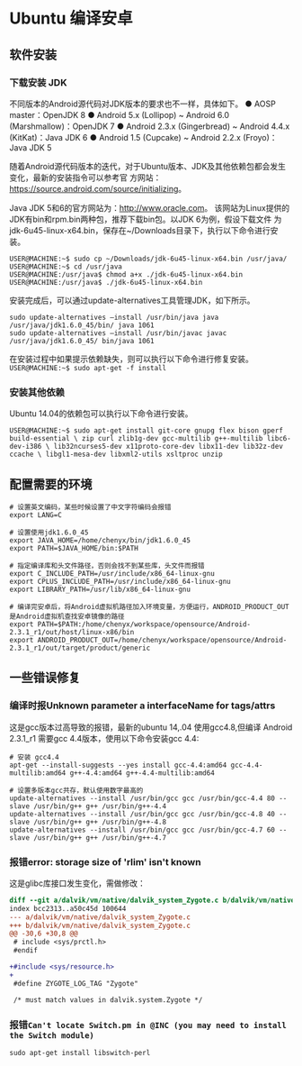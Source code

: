 # Ubuntu 编译安卓

## 软件安装

### 下载安装 JDK

不同版本的Android源代码对JDK版本的要求也不一样，具体如下。
    ● AOSP master：OpenJDK 8
    ● Android 5.x (Lollipop) ~ Android 6.0 (Marshmallow)：OpenJDK 7
    ● Android 2.3.x (Gingerbread) ~ Android 4.4.x (KitKat)：Java JDK 6
    ● Android 1.5 (Cupcake) ~ Android 2.2.x (Froyo)：Java JDK 5

随着Android源代码版本的迭代，对于Ubuntu版本、JDK及其他依赖包都会发生变化，最新的安装指令可以参考官 方网站：<https://source.android.com/source/initializing>。

Java JDK 5和6的官方网站为：<http://www.oracle.com>。 该网站为Linux提供的JDK有bin和rpm.bin两种包，推荐下载bin包。以JDK 6为例，假设下载文件 为jdk-6u45-linux-x64.bin，保存在~/Downloads目录下，执行以下命令进行安装。

```Shell
USER@MACHINE:~$ sudo cp ~/Downloads/jdk-6u45-linux-x64.bin /usr/java/ 
USER@MACHINE:~$ cd /usr/java 
USER@MACHINE:/usr/java$ chmod a+x ./jdk-6u45-linux-x64.bin 
USER@MACHINE:/usr/java$ ./jdk-6u45-linux-x64.bin 
```

安装完成后，可以通过update-alternatives工具管理JDK，如下所示。

```Shell
sudo update-alternatives –install /usr/bin/java java /usr/java/jdk1.6.0_45/bin/ java 1061 
sudo update-alternatives –install /usr/bin/javac javac /usr/java/jdk1.6.0_45/ bin/java 1061
```

在安装过程中如果提示依赖缺失，则可以执行以下命令进行修复安装。 `USER@MACHINE:~$ sudo apt-get -f install`

### 安装其他依赖

Ubuntu 14.04的依赖包可以执行以下命令进行安装。

`USER@MACHINE:~$ sudo apt-get install git-core gnupg flex bison gperf build-essential \ zip curl zlib1g-dev gcc-multilib g++-multilib libc6-dev-i386 \ lib32ncurses5-dev x11proto-core-dev libx11-dev lib32z-dev ccache \ libgl1-mesa-dev libxml2-utils xsltproc unzip`

## 配置需要的环境

```Shell
# 设置英文编码，某些时候设置了中文字符编码会报错
export LANG=C

# 设置使用jdk1.6.0_45
export JAVA_HOME=/home/chenyx/bin/jdk1.6.0_45
export PATH=$JAVA_HOME/bin:$PATH

# 指定编译库和头文件路径，否则会找不到某些库，头文件而报错
export C_INCLUDE_PATH=/usr/include/x86_64-linux-gnu
export CPLUS_INCLUDE_PATH=/usr/include/x86_64-linux-gnu
export LIBRARY_PATH=/usr/lib/x86_64-linux-gnu

# 编译完安卓后，将Android虚拟机路径加入环境变量，方便运行，ANDROID_PRODUCT_OUT是Android虚拟机查找安卓镜像的路径
export PATH=$PATH:/home/chenyx/workspace/opensource/Android-2.3.1_r1/out/host/linux-x86/bin
export ANDROID_PRODUCT_OUT=/home/chenyx/workspace/opensource/Android-2.3.1_r1/out/target/product/generic
```

## 一些错误修复

### 编译时报Unknown parameter a interfaceName for tags/attrs

这是gcc版本过高导致的报错，最新的ubuntu 14,.04 使用gcc4.8,但编译 Android 2.3.1_r1 需要gcc 4.4版本，使用以下命令安装gcc 4.4:

```Shell
# 安装 gcc4.4
apt-get --install-suggests --yes install gcc-4.4:amd64 gcc-4.4-multilib:amd64 g++-4.4:amd64 g++-4.4-multilib:amd64

# 设置多版本gcc共存，默认使用数字最高的
update-alternatives --install /usr/bin/gcc gcc /usr/bin/gcc-4.4 80 --slave /usr/bin/g++ g++ /usr/bin/g++-4.4
update-alternatives --install /usr/bin/gcc gcc /usr/bin/gcc-4.8 40 --slave /usr/bin/g++ g++ /usr/bin/g++-4.8
update-alternatives --install /usr/bin/gcc gcc /usr/bin/gcc-4.7 60 --slave /usr/bin/g++ g++ /usr/bin/g++-4.7
```

### 报错error: storage size of \'rlim\' isn't known

这是glibc库接口发生变化，需做修改：

```diff
diff --git a/dalvik/vm/native/dalvik_system_Zygote.c b/dalvik/vm/native/dalvik_system_Zygote.c
index bcc2313..a50c45d 100644
--- a/dalvik/vm/native/dalvik_system_Zygote.c
+++ b/dalvik/vm/native/dalvik_system_Zygote.c
@@ -30,6 +30,8 @@
 # include <sys/prctl.h>
 #endif

+#include <sys/resource.h>
+
 #define ZYGOTE_LOG_TAG "Zygote"

 /* must match values in dalvik.system.Zygote */
```

### 报错`Can't locate Switch.pm in @INC (you may need to install the Switch module)`

`sudo apt-get install libswitch-perl`
